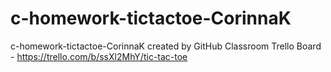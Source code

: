# c-homework-tictactoe-CorinnaK
c-homework-tictactoe-CorinnaK created by GitHub Classroom
 Trello Board - https://trello.com/b/ssXl2MhY/tic-tac-toe
